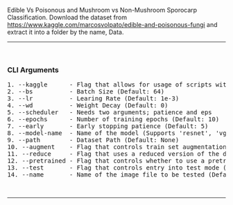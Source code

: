 Edible Vs Poisonous and Mushroom vs Non-Mushroom Sporocarp Classification. Download the dataset from https://www.kaggle.com/marcosvolpato/edible-and-poisonous-fungi and extract it into a folder by the name, Data.

---

&nbsp;

### **CLI Arguments**
<pre>
1. --kaggle      - Flag that allows for usage of scripts within a kaggle notebook on the dataset (Default: None)  
2. --bs          - Batch Size (Default: 64)
3. --lr          - Learing Rate (Default: 1e-3)
4. --wd          - Weight Decay (Default: 0)
5. --scheduler   - Needs two arguments; patience and eps
6. --epochs      - Number of training epochs (Default: 10)
7. --early       - Early stopping patience (Default: 5)
8. --model-name  - Name of the model (Supports 'resnet', 'vgg' & 'mobilenet')
9. --path        - Dataset Path (Default: None)
10. --augment    - Flag that controls train set augmentation (Default: None)
11. --reduce     - Flag that uses a reduced version of the dataset (Default: None)
12. --pretrained - Flag that controls whether to use a pretrained model (Default: None)
13. --test       - Flag that controls entry into test mode (Default: False)
14. --name       - Name of the image file to be tested (Default: Image_1.png)
</pre>

&nbsp;

---
